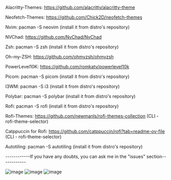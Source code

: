 Alacritty-Themes: https://github.com/alacritty/alacritty-theme

Neofetch-Themes: https://github.com/Chick2D/neofetch-themes

Nvim: pacman -S neovim (install it from distro's repository)

NVChad: https://github.com/NvChad/NvChad

Zsh: pacman -S zsh (install it from distro's repository)

Oh-my-ZSH: https://github.com/ohmyzsh/ohmyzsh

PowerLevel10K: https://github.com/romkatv/powerlevel10k

Picom: pacman -S picom (install it from distro's repository)

I3WM: pacman -S i3 (install it from distro's repository)

Polybar: pacman -S polybar (install it from distro's repository)

Rofi: pacman -S rofi (install it from distro's repository)

Rofi-Themes: https://github.com/newmanls/rofi-themes-collection (CLI - rofi-theme-selector)

Catppuccin for Rofi: https://github.com/catppuccin/rofi?tab=readme-ov-file (CLI - rofi-theme-selector)

Autotiling: pacman -S autotiling (install it from distro's repository)

------------If you have any doubts, you can ask me in the "issues" section------------

![image](https://github.com/user-attachments/assets/84d54f07-870f-4351-8c55-c51485cd00e2)
![image](https://github.com/user-attachments/assets/266b254f-3da2-4eae-828b-37c053d5ee66)
![image](https://github.com/user-attachments/assets/33561bc4-622a-4426-97a4-60cee80dbcdc)





